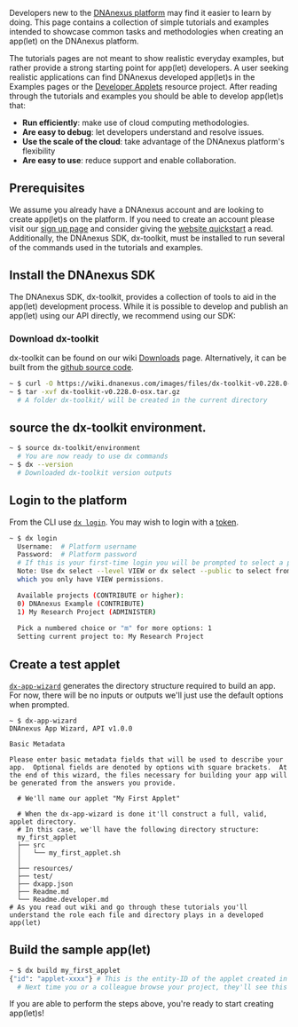 Developers new to the [DNAnexus platform](https://platform.dnanexus.com/login) may find it easier to learn by doing. This page contains a collection of simple tutorials and examples intended to showcase common tasks and methodologies when creating an app(let) on the DNAnexus platform.

The tutorials pages are not meant to show realistic everyday examples, but rather provide a strong starting point for app(let) developers. A user seeking realistic applications can find DNAnexus developed app(let)s in the Examples pages or the [Developer Applets](https://platform.dnanexus.com/projects/B406G0x2fz2B3GVk65200003/data/) resource project. After reading through the tutorials and examples you should be able to develop app(let)s that:

- **Run efficiently**: make use of cloud computing methodologies.
- **Are easy to debug**: let developers understand and resolve issues.
- **Use the scale of the cloud**: take advantage of the DNAnexus platform's flexibility
- **Are easy to use**: reduce support and enable collaboration.

## Prerequisites

We assume you already have a DNAnexus account and are looking to create app(let)s on the platform. If you need to create an account please visit our [sign up page](https://platform.dnanexus.com/register) and consider giving the [website quickstart](https://wiki.dnanexus.com/UI/Quickstart) a read. Additionally, the DNAnexus SDK, dx-toolkit, must be installed to run several of the commands used in the tutorials and examples.

## Install the DNAnexus SDK

The DNAnexus SDK, dx-toolkit, provides a collection of tools to aid in the app(let) development process. While it is possible to develop and publish an app(let) using our API directly, we recommend using our SDK:

### Download dx-toolkit

dx-toolkit can be found on our wiki [Downloads](https://wiki.dnanexus.com/Downloads#DNAnexus-Platform-SDK) page. Alternatively, it can be built from the [github source code](https://github.com/dnanexus/dx-toolkit).

```bash
~ $ curl -O https://wiki.dnanexus.com/images/files/dx-toolkit-v0.228.0-osx.tar.gz
~ $ tar -xvf dx-toolkit-v0.228.0-osx.tar.gz
  # A folder dx-toolkit/ will be created in the current directory
```

## source the dx-toolkit environment.

```bash
~ $ source dx-toolkit/environment
  # You are now ready to use dx commands
~ $ dx --version
  # Downloaded dx-toolkit version outputs
```

## Login to the platform

From the CLI use [`dx login`](https://wiki.dnanexus.com/Command-Line-Client/Index-of-dx-Commands#login). You may wish to login with a [token](https://wiki.dnanexus.com/Command-Line-Client/Login-and-Logout#Authentication-Tokens).

```bash
~ $ dx login
  Username:  # Platform username
  Password:  # Platform password
  # If this is your first-time login you will be prompted to select a project
  Note: Use dx select --level VIEW or dx select --public to select from projects for
  which you only have VIEW permissions.

  Available projects (CONTRIBUTE or higher):
  0) DNAnexus Example (CONTRIBUTE)
  1) My Research Project (ADMINISTER)
  
  Pick a numbered choice or "m" for more options: 1
  Setting current project to: My Research Project
```

## Create a test applet

[`dx-app-wizard`](https://wiki.dnanexus.com/Helpstrings-of-SDK-Command-Line-Utilities#dx-app-wizard) generates the directory structure required to build an app. For now, there will be no inputs or outputs we'll just use the default options when prompted.

```
~ $ dx-app-wizard
DNAnexus App Wizard, API v1.0.0

Basic Metadata

Please enter basic metadata fields that will be used to describe your app.  Optional fields are denoted by options with square brackets.  At the end of this wizard, the files necessary for building your app will be generated from the answers you provide.

  # We'll name our applet "My First Applet"

  # When the dx-app-wizard is done it'll construct a full, valid, applet directory.
  # In this case, we'll have the following directory structure:
  my_first_applet
  ├── src
  │   └── my_first_applet.sh
  │
  ├── resources/
  ├── test/
  ├── dxapp.json
  ├── Readme.md
  └── Readme.developer.md
# As you read out wiki and go through these tutorials you'll understand the role each file and directory plays in a developed app(let)
```

## Build the sample app(let)

```bash
~ $ dx build my_first_applet
{"id": "applet-xxxx"} # This is the entity-ID of the applet created in the project
  # Next time you or a colleague browse your project, they'll see this applet.
```

If you are able to perform the steps above, you're ready to start creating app(let)s!